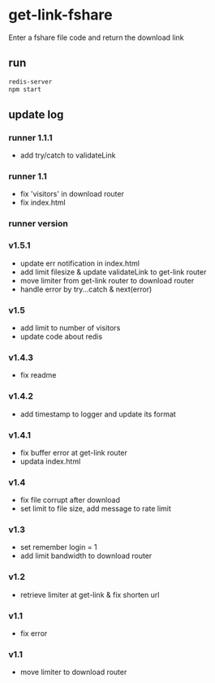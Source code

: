 # get-link-fshare
Enter a fshare file code and return the download link
## run
```bash
redis-server
npm start
```
## update log
### runner 1.1.1
- add try/catch to validateLink
### runner 1.1
- fix 'visitors' in download router
- fix index.html
### runner version
### v1.5.1
- update err notification in index.html
- add limit filesize & update validateLink to get-link router
- move limiter from get-link router to download router
- handle error by try...catch & next(error)
### v1.5 
- add limit to number of visitors
- update code about redis
### v1.4.3 
- fix readme
### v1.4.2 
- add timestamp to logger and update its format
### v1.4.1 
- fix buffer error at get-link router
- updata index.html
### v1.4
- fix file corrupt after download
- set limit to file size, add message to rate limit
### v1.3
- set remember login = 1
- add limit bandwidth to download router
### v1.2
- retrieve limiter at get-link & fix shorten url
### v1.1
- fix error
### v1.1 
- move limiter to download router



